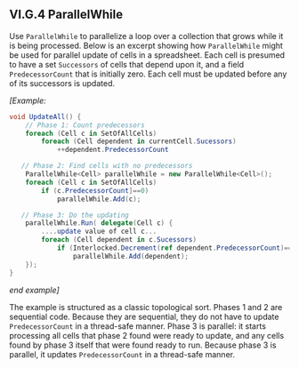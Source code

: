 ## VI.G.4 ParallelWhile

Use `ParallelWhile` to parallelize a loop over a collection that grows while it is being processed. Below is an excerpt showing how `ParallelWhile` might be used for parallel update of cells in a spreadsheet. Each cell is presumed to have a set `Successors` of cells that depend upon it, and a field `PredecessorCount` that is initially zero. Each cell must be updated before any of its successors is updated.

_[Example:_

 ```csharp
 void UpdateAll() {
     // Phase 1: Count predecessors
     foreach (Cell c in SetOfAllCells)
         foreach (Cell dependent in currentCell.Sucessors)
             ++dependent.PredecessorCount 

    // Phase 2: Find cells with no predecessors
     ParallelWhile<Cell> parallelWhile = new ParallelWhile<Cell>();
     foreach (Cell c in SetOfAllCells)
         if (c.PredecessorCount]==0)
             parallelWhile.Add(c); 

    // Phase 3: Do the updating
     parallelWhile.Run( delegate(Cell c) {
         ....update value of cell c...
         foreach (Cell dependent in c.Sucessors)
             if (Interlocked.Decrement(ref dependent.PredecessorCount)==0)
                 parallelWhile.Add(dependent);
     });
 }
 ```

_end example]_

The example is structured as a classic topological sort. Phases 1 and 2 are sequential code. Because they are sequential, they do not have to update `PredecessorCount` in a thread-safe manner. Phase 3 is parallel: it starts processing all cells that phase 2 found were ready to update, and any cells found by phase 3 itself that were found ready to run. Because phase 3 is parallel, it updates `PredecessorCount` in a thread-safe manner.
